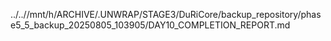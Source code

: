 ../..//mnt/h/ARCHIVE/.UNWRAP/STAGE3/DuRiCore/backup_repository/phase5_5_backup_20250805_103905/DAY10_COMPLETION_REPORT.md